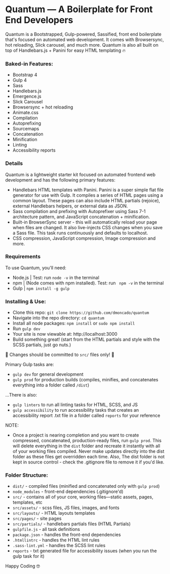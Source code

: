 # Quantum — A Boilerplate for Front End Developers
Quantum is a Bootstrapped, Gulp-powered, Sassified, front end boilerplate that's focused on automated web development. It comes with Browsersync, hot reloading, Slick carousel, and much more. Quantum is also all built on top of Handlebars.js + Panini for easy HTML templating 🔥

### Baked-in Features:

* Bootstrap 4
* Gulp 4
* Sass
* Handlebars.js
* Emergence.js
* Slick Carousel
* Browsersync + hot reloading
* Animate.css
* Compilation
* Autoprefixing
* Sourcemaps
* Concatenation
* Minification
* Linting
* Accessibility reports


### Details

Quantum is a lightweight starter kit focused on automated frontend web development and has the following primary features:

-	Handlebars HTML templates with Panini. Panini is a super simple flat file generator for use with Gulp. It compiles a series of HTML pages using a common layout. These pages can also include HTML partials (rejoice), external Handlebars helpers, or external data as JSON.
-	Sass compilation and prefixing with Autoprefixer using Sass 7-1 architecture pattern, and JavaScript concatenation + minification.
-	Built-in BrowserSync server - this will automatically reload your page when files are changed. It also live-injects CSS changes when you save a Sass file. This task runs continuously and defaults to localhost.
-	CSS compression, JavaScript compression, Image compression and more.


### Requirements

To use Quantum, you'll need:

-	Node.js | Test: run ` node -v ` in the terminal
-	npm | (Node comes with npm installed). Test: run ` npm -v`  in the terminal
-	Gulp | `npm install -g gulp`


### Installing & Use:

- Clone this repo: `git clone https://github.com/dmoncado/quantum`
- Navigate into the repo directory: `cd quantum`
- Install all node packages: `npm install` or `sudo npm install`
- Run `gulp dev`
- Your site is now viewable at: http://localhost:3000
- Build something great! (start from the HTML partials and style with the SCSS partials, just go nuts.)

🚨 Changes should be committed to `src/` files only! 🚨

Primary Gulp tasks are:
-	`gulp dev` for general development
-	`gulp prod` for production builds (compiles, minifies, and concatenates everything into a folder called `/dist`)

...There is also:
-	`gulp linters` to run all linting tasks for HTML, SCSS, and JS
-	`gulp accessibility` to run accessibility tasks that creates an accessibility report .txt file in a folder called `reports` for your reference

NOTE:
- Once a project is nearing completion and you want to create compressed, concatenated, production-ready files, run `gulp prod`. This will delete everything in the `dist` folder and recreate it instantly with all of your working files compiled. Never make updates directly into the dist folder as these files get overridden each time. Also, The dist folder is not kept in source control - check the .gitignore file to remove it if you'd like.


### Folder Structure:

- `dist/` - compiled files (minified and concatenated only with `gulp prod`)
- `node_modules` - front-end dependencies (.gitignore'd)
- `src/` - contains all of your core, working files—static assets, pages, templates, etc
- `src/assets/` - scss files, JS files, images, and fonts
- `src/layouts/` - HTML layouts templates
- `src/pages/` - site pages
- `src/partials/` - handlebars partials files (HTML Partials)
- `gulpfile.js` - all task definitions
- `package.json` - handles the front-end dependencies
- `.htmllintrc` - handles the HTML lint rules
- `.sass-lint.yml` - handles the SCSS lint rules
- `reports` - txt generated file for accessibility issues (when you run the gulp task for it)

Happy Coding 🤓
